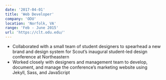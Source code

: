 ```yaml
---
date: '2017-04-01'
title: 'Web Developer'
company: 'ODU'
location: 'Norfolk, VA'
range: 'Feb - June 2015'
url: 'https://clt.odu.edu/'
---
```


- Collaborated with a small team of student designers to spearhead a new brand and design system for Scout’s inaugural student-led design conference at Northeastern
- Worked closely with designers and management team to develop, document, and manage the conference’s marketing website using Jekyll, Sass, and JavaScript

